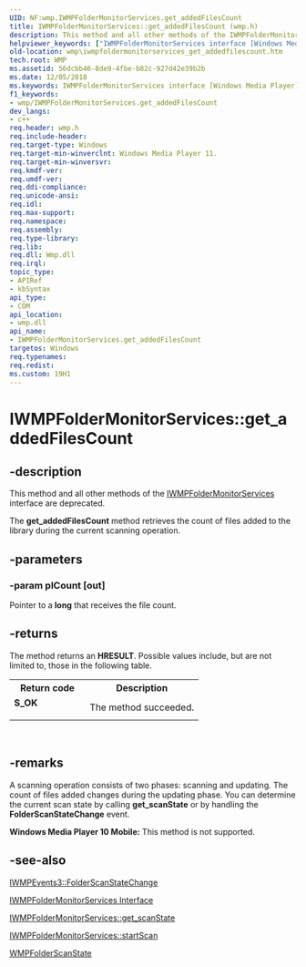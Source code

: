 ```yaml
---
UID: NF:wmp.IWMPFolderMonitorServices.get_addedFilesCount
title: IWMPFolderMonitorServices::get_addedFilesCount (wmp.h)
description: This method and all other methods of the IWMPFolderMonitorServices interface are deprecated.The get_addedFilesCount method retrieves the count of files added to the library during the current scanning operation.
helpviewer_keywords: ["IWMPFolderMonitorServices interface [Windows Media Player]","get_addedFilesCount method","IWMPFolderMonitorServices.get_addedFilesCount","IWMPFolderMonitorServices::get_addedFilesCount","IWMPFolderMonitorServicesget_addedFilesCount","get_addedFilesCount","get_addedFilesCount method [Windows Media Player]","get_addedFilesCount method [Windows Media Player]","IWMPFolderMonitorServices interface","wmp.iwmpfoldermonitorservices_get_addedfilescount","wmp/IWMPFolderMonitorServices::get_addedFilesCount"]
old-location: wmp\iwmpfoldermonitorservices_get_addedfilescount.htm
tech.root: WMP
ms.assetid: 56dcbb46-8de9-4fbe-b82c-927d42e39b2b
ms.date: 12/05/2018
ms.keywords: IWMPFolderMonitorServices interface [Windows Media Player],get_addedFilesCount method, IWMPFolderMonitorServices.get_addedFilesCount, IWMPFolderMonitorServices::get_addedFilesCount, IWMPFolderMonitorServicesget_addedFilesCount, get_addedFilesCount, get_addedFilesCount method [Windows Media Player], get_addedFilesCount method [Windows Media Player],IWMPFolderMonitorServices interface, wmp.iwmpfoldermonitorservices_get_addedfilescount, wmp/IWMPFolderMonitorServices::get_addedFilesCount
f1_keywords:
- wmp/IWMPFolderMonitorServices.get_addedFilesCount
dev_langs:
- c++
req.header: wmp.h
req.include-header: 
req.target-type: Windows
req.target-min-winverclnt: Windows Media Player 11.
req.target-min-winversvr: 
req.kmdf-ver: 
req.umdf-ver: 
req.ddi-compliance: 
req.unicode-ansi: 
req.idl: 
req.max-support: 
req.namespace: 
req.assembly: 
req.type-library: 
req.lib: 
req.dll: Wmp.dll
req.irql: 
topic_type:
- APIRef
- kbSyntax
api_type:
- COM
api_location:
- wmp.dll
api_name:
- IWMPFolderMonitorServices.get_addedFilesCount
targetos: Windows
req.typenames: 
req.redist: 
ms.custom: 19H1
---
```


# IWMPFolderMonitorServices::get_addedFilesCount


## -description



This method and all other methods of the <a href="https://docs.microsoft.com/windows/desktop/api/wmp/nn-wmp-iwmpfoldermonitorservices">IWMPFolderMonitorServices</a> interface are deprecated.

The <b>get_addedFilesCount</b> method retrieves the count of files added to the library during the current scanning operation.




## -parameters




### -param plCount [out]

Pointer to a <b>long</b> that receives the file count.


## -returns



The method returns an <b>HRESULT</b>. Possible values include, but are not limited to, those in the following table.

<table>
<tr>
<th>Return code</th>
<th>Description</th>
</tr>
<tr>
<td width="40%">
<dl>
<dt><b>S_OK</b></dt>
</dl>
</td>
<td width="60%">
The method succeeded.

</td>
</tr>
</table>
 




## -remarks



A scanning operation consists of two phases: scanning and updating. The count of files added changes during the updating phase. You can determine the current scan state by calling <b>get_scanState</b> or by handling the <b>FolderScanStateChange</b> event.

<b>Windows Media Player 10 Mobile:</b> This method is not supported.




## -see-also




<a href="https://docs.microsoft.com/windows/desktop/api/wmp/nf-wmp-iwmpevents3-folderscanstatechange">IWMPEvents3::FolderScanStateChange</a>



<a href="https://docs.microsoft.com/windows/desktop/api/wmp/nn-wmp-iwmpfoldermonitorservices">IWMPFolderMonitorServices Interface</a>



<a href="https://docs.microsoft.com/windows/desktop/api/wmp/nf-wmp-iwmpfoldermonitorservices-get_scanstate">IWMPFolderMonitorServices::get_scanState</a>



<a href="https://docs.microsoft.com/windows/desktop/api/wmp/nf-wmp-iwmpfoldermonitorservices-startscan">IWMPFolderMonitorServices::startScan</a>



<a href="https://docs.microsoft.com/windows/desktop/api/wmp/ne-wmp-wmpfolderscanstate">WMPFolderScanState</a>
 

 

